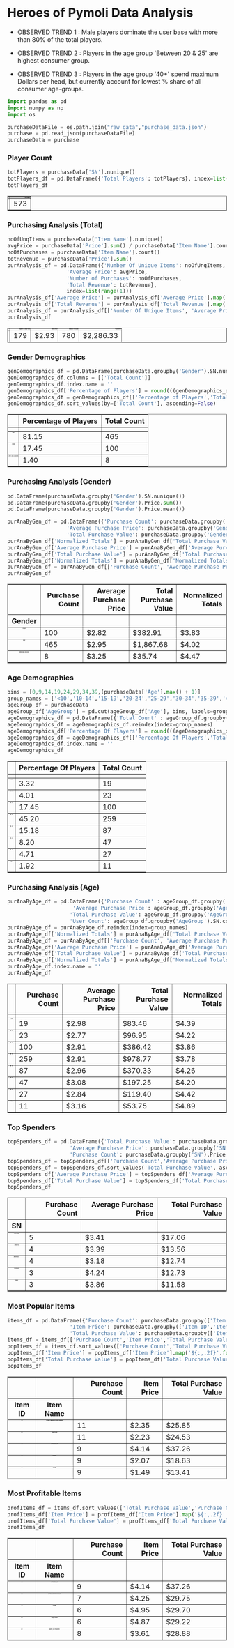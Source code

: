 
# Heroes of Pymoli Data Analysis

- OBSERVED TREND 1 : Male players dominate the user base with more than 80% of the total players. 

- OBSERVED TREND 2 : Players in the age group 'Between 20 & 25' are highest consumer group.

- OBSERVED TREND 3 : Players in the age group '40+' spend maximum Dollars per head, but currently account for lowest % share of all consumer age-groups.


```python
import pandas as pd
import numpy as np
import os

purchaseDataFile = os.path.join("raw_data","purchase_data.json")
purchase = pd.read_json(purchaseDataFile)
purchaseData = purchase
```

### Player Count


```python
totPlayers = purchaseData['SN'].nunique()
totPlayers_df = pd.DataFrame({'Total Players': totPlayers}, index=list(range(1)))
totPlayers_df
```




<div>
<style>
    .dataframe thead tr:only-child th {
        text-align: right;
    }

    .dataframe thead th {
        text-align: left;
    }

    .dataframe tbody tr th {
        vertical-align: top;
    }
</style>
<table border="1" class="dataframe">
  <thead>
    <tr style="text-align: right;">
      <th></th>
      <th>Total Players</th>
    </tr>
  </thead>
  <tbody>
    <tr>
      <th>0</th>
      <td>573</td>
    </tr>
  </tbody>
</table>
</div>



### Purchasing Analysis (Total)


```python
noOfUnqItems = purchaseData['Item Name'].nunique()
avgPrice = purchaseData['Price'].sum() / purchaseData['Item Name'].count()
noOfPurchases = purchaseData['Item Name'].count()
totRevenue = purchaseData['Price'].sum()
purAnalysis_df = pd.DataFrame({'Number Of Unique Items': noOfUnqItems,
                   'Average Price': avgPrice,
                   'Number of Purchases': noOfPurchases,
                   'Total Revenue': totRevenue},
                   index=list(range(1)))
purAnalysis_df['Average Price'] = purAnalysis_df['Average Price'].map('${:,.2f}'.format) 
purAnalysis_df['Total Revenue'] = purAnalysis_df['Total Revenue'].map('${:,.2f}'.format) 
purAnalysis_df = purAnalysis_df[['Number Of Unique Items', 'Average Price', 'Number of Purchases', 'Total Revenue']]
purAnalysis_df
```




<div>
<style>
    .dataframe thead tr:only-child th {
        text-align: right;
        font-size: 2px;
    }

    .dataframe thead th {
        text-align: left;
        font-size: 2px;
    }

    .dataframe tbody tr th {
        vertical-align: top;
        font-size: 2px;
    }
</style>
<table border="1" class="dataframe">
  <thead>
    <tr style="text-align: right;">
      <th></th>
      <th>Number Of Unique Items</th>
      <th>Average Price</th>
      <th>Number of Purchases</th>
      <th>Total Revenue</th>
    </tr>
  </thead>
  <tbody>
    <tr>
      <th>0</th>
      <td>179</td>
      <td>$2.93</td>
      <td>780</td>
      <td>$2,286.33</td>
    </tr>
  </tbody>
</table>
</div>



### Gender Demographics


```python
genDemographics_df = pd.DataFrame(purchaseData.groupby('Gender').SN.nunique())
genDemographics_df.columns = [['Total Count']]
genDemographics_df.index.name = ''
genDemographics_df['Percentage of Players'] = round(((genDemographics_df['Total Count'] / totPlayers) * 100),2)
genDemographics_df = genDemographics_df[['Percentage of Players','Total Count']]
genDemographics_df.sort_values(by=['Total Count'], ascending=False)
```




<div>
<style>
    .dataframe thead tr:only-child th {
        text-align: right;
    }

    .dataframe thead th {
        text-align: left;
    }

    .dataframe tbody tr th {
        vertical-align: top;
    }
</style>
<table border="1" class="dataframe">
  <thead>
    <tr style="text-align: right;">
      <th></th>
      <th>Percentage of Players</th>
      <th>Total Count</th>
    </tr>
    <tr>
      <th></th>
      <th></th>
      <th></th>
    </tr>
  </thead>
  <tbody>
    <tr>
      <th>Male</th>
      <td>81.15</td>
      <td>465</td>
    </tr>
    <tr>
      <th>Female</th>
      <td>17.45</td>
      <td>100</td>
    </tr>
    <tr>
      <th>Other / Non-Disclosed</th>
      <td>1.40</td>
      <td>8</td>
    </tr>
  </tbody>
</table>
</div>



### Purchasing Analysis (Gender)


```python
pd.DataFrame(purchaseData.groupby('Gender').SN.nunique())
pd.DataFrame(purchaseData.groupby('Gender').Price.sum())
pd.DataFrame(purchaseData.groupby('Gender').Price.mean())

purAnaByGen_df = pd.DataFrame({'Purchase Count': purchaseData.groupby('Gender').SN.nunique(),
                   'Average Purchase Price': purchaseData.groupby('Gender').Price.mean(),
                   'Total Purchase Value': purchaseData.groupby('Gender').Price.sum()})
purAnaByGen_df['Normalized Totals'] = purAnaByGen_df['Total Purchase Value'] / purAnaByGen_df['Purchase Count']
purAnaByGen_df['Average Purchase Price'] = purAnaByGen_df['Average Purchase Price'].map('${:,.2f}'.format) 
purAnaByGen_df['Total Purchase Value'] = purAnaByGen_df['Total Purchase Value'].map('${:,.2f}'.format) 
purAnaByGen_df['Normalized Totals'] = purAnaByGen_df['Normalized Totals'].map('${:,.2f}'.format) 
purAnaByGen_df = purAnaByGen_df[['Purchase Count', 'Average Purchase Price', 'Total Purchase Value', 'Normalized Totals']]
purAnaByGen_df
```




<div>
<style>
    .dataframe thead tr:only-child th {
        text-align: right;
    }

    .dataframe thead th {
        text-align: left;
    }

    .dataframe tbody tr th {
        vertical-align: top;
    }
</style>
<table border="1" class="dataframe">
  <thead>
    <tr style="text-align: right;">
      <th></th>
      <th>Purchase Count</th>
      <th>Average Purchase Price</th>
      <th>Total Purchase Value</th>
      <th>Normalized Totals</th>
    </tr>
    <tr>
      <th>Gender</th>
      <th></th>
      <th></th>
      <th></th>
      <th></th>
    </tr>
  </thead>
  <tbody>
    <tr>
      <th>Female</th>
      <td>100</td>
      <td>$2.82</td>
      <td>$382.91</td>
      <td>$3.83</td>
    </tr>
    <tr>
      <th>Male</th>
      <td>465</td>
      <td>$2.95</td>
      <td>$1,867.68</td>
      <td>$4.02</td>
    </tr>
    <tr>
      <th>Other / Non-Disclosed</th>
      <td>8</td>
      <td>$3.25</td>
      <td>$35.74</td>
      <td>$4.47</td>
    </tr>
  </tbody>
</table>
</div>



### Age Demographies


```python
bins = [0,9,14,19,24,29,34,39,(purchaseData['Age'].max() + 1)]
group_names = ['<10','10-14','15-19','20-24','25-29','30-34','35-39','40+']
ageGroup_df = purchaseData
ageGroup_df['AgeGroup'] = pd.cut(ageGroup_df['Age'], bins, labels=group_names)
ageDemographics_df = pd.DataFrame({'Total Count' : ageGroup_df.groupby('AgeGroup').SN.nunique()})
ageDemographics_df = ageDemographics_df.reindex(index=group_names)
ageDemographics_df['Percentage Of Players'] = round(((ageDemographics_df['Total Count'] / totPlayers) * 100),2)
ageDemographics_df = ageDemographics_df[['Percentage Of Players','Total Count']]
ageDemographics_df.index.name = ''
ageDemographics_df
```




<div>
<style>
    .dataframe thead tr:only-child th {
        text-align: right;
    }

    .dataframe thead th {
        text-align: left;
    }

    .dataframe tbody tr th {
        vertical-align: top;
    }
</style>
<table border="1" class="dataframe">
  <thead>
    <tr style="text-align: right;">
      <th></th>
      <th>Percentage Of Players</th>
      <th>Total Count</th>
    </tr>
    <tr>
      <th></th>
      <th></th>
      <th></th>
    </tr>
  </thead>
  <tbody>
    <tr>
      <th>&lt;10</th>
      <td>3.32</td>
      <td>19</td>
    </tr>
    <tr>
      <th>10-14</th>
      <td>4.01</td>
      <td>23</td>
    </tr>
    <tr>
      <th>15-19</th>
      <td>17.45</td>
      <td>100</td>
    </tr>
    <tr>
      <th>20-24</th>
      <td>45.20</td>
      <td>259</td>
    </tr>
    <tr>
      <th>25-29</th>
      <td>15.18</td>
      <td>87</td>
    </tr>
    <tr>
      <th>30-34</th>
      <td>8.20</td>
      <td>47</td>
    </tr>
    <tr>
      <th>35-39</th>
      <td>4.71</td>
      <td>27</td>
    </tr>
    <tr>
      <th>40+</th>
      <td>1.92</td>
      <td>11</td>
    </tr>
  </tbody>
</table>
</div>



### Purchasing Analysis (Age)


```python
purAnaByAge_df = pd.DataFrame({'Purchase Count' : ageGroup_df.groupby('AgeGroup').SN.nunique(), 
                     'Average Purchase Price': ageGroup_df.groupby('AgeGroup').Price.mean(),
                    'Total Purchase Value': ageGroup_df.groupby('AgeGroup').Price.sum(),
                    'User Count': ageGroup_df.groupby('AgeGroup').SN.count()})
purAnaByAge_df = purAnaByAge_df.reindex(index=group_names)
purAnaByAge_df['Normalized Totals'] = purAnaByAge_df['Total Purchase Value'] / purAnaByAge_df['Purchase Count']
purAnaByAge_df = purAnaByAge_df[['Purchase Count', 'Average Purchase Price', 'Total Purchase Value', 'Normalized Totals']]
purAnaByAge_df['Average Purchase Price'] = purAnaByAge_df['Average Purchase Price'].map('${:,.2f}'.format) 
purAnaByAge_df['Total Purchase Value'] = purAnaByAge_df['Total Purchase Value'].map('${:,.2f}'.format) 
purAnaByAge_df['Normalized Totals'] = purAnaByAge_df['Normalized Totals'].map('${:,.2f}'.format) 
purAnaByAge_df.index.name = ''
purAnaByAge_df
```




<div>
<style>
    .dataframe thead tr:only-child th {
        text-align: right;
    }

    .dataframe thead th {
        text-align: left;
    }

    .dataframe tbody tr th {
        vertical-align: top;
    }
</style>
<table border="1" class="dataframe">
  <thead>
    <tr style="text-align: right;">
      <th></th>
      <th>Purchase Count</th>
      <th>Average Purchase Price</th>
      <th>Total Purchase Value</th>
      <th>Normalized Totals</th>
    </tr>
    <tr>
      <th></th>
      <th></th>
      <th></th>
      <th></th>
      <th></th>
    </tr>
  </thead>
  <tbody>
    <tr>
      <th>&lt;10</th>
      <td>19</td>
      <td>$2.98</td>
      <td>$83.46</td>
      <td>$4.39</td>
    </tr>
    <tr>
      <th>10-14</th>
      <td>23</td>
      <td>$2.77</td>
      <td>$96.95</td>
      <td>$4.22</td>
    </tr>
    <tr>
      <th>15-19</th>
      <td>100</td>
      <td>$2.91</td>
      <td>$386.42</td>
      <td>$3.86</td>
    </tr>
    <tr>
      <th>20-24</th>
      <td>259</td>
      <td>$2.91</td>
      <td>$978.77</td>
      <td>$3.78</td>
    </tr>
    <tr>
      <th>25-29</th>
      <td>87</td>
      <td>$2.96</td>
      <td>$370.33</td>
      <td>$4.26</td>
    </tr>
    <tr>
      <th>30-34</th>
      <td>47</td>
      <td>$3.08</td>
      <td>$197.25</td>
      <td>$4.20</td>
    </tr>
    <tr>
      <th>35-39</th>
      <td>27</td>
      <td>$2.84</td>
      <td>$119.40</td>
      <td>$4.42</td>
    </tr>
    <tr>
      <th>40+</th>
      <td>11</td>
      <td>$3.16</td>
      <td>$53.75</td>
      <td>$4.89</td>
    </tr>
  </tbody>
</table>
</div>



### Top Spenders


```python
topSpenders_df = pd.DataFrame({'Total Purchase Value': purchaseData.groupby('SN').Price.sum(),
                    'Average Purchase Price': purchaseData.groupby('SN').Price.mean(),
                    'Purchase Count': purchaseData.groupby('SN').Price.count()})
topSpenders_df = topSpenders_df[['Purchase Count','Average Purchase Price','Total Purchase Value']]
topSpenders_df = topSpenders_df.sort_values('Total Purchase Value', ascending=False).head()
topSpenders_df['Average Purchase Price'] = topSpenders_df['Average Purchase Price'].map('${:,.2f}'.format) 
topSpenders_df['Total Purchase Value'] = topSpenders_df['Total Purchase Value'].map('${:,.2f}'.format) 
topSpenders_df
```




<div>
<style>
    .dataframe thead tr:only-child th {
        text-align: right;
    }

    .dataframe thead th {
        text-align: left;
    }

    .dataframe tbody tr th {
        vertical-align: top;
    }
</style>
<table border="1" class="dataframe">
  <thead>
    <tr style="text-align: right;">
      <th></th>
      <th>Purchase Count</th>
      <th>Average Purchase Price</th>
      <th>Total Purchase Value</th>
    </tr>
    <tr>
      <th>SN</th>
      <th></th>
      <th></th>
      <th></th>
    </tr>
  </thead>
  <tbody>
    <tr>
      <th>Undirrala66</th>
      <td>5</td>
      <td>$3.41</td>
      <td>$17.06</td>
    </tr>
    <tr>
      <th>Saedue76</th>
      <td>4</td>
      <td>$3.39</td>
      <td>$13.56</td>
    </tr>
    <tr>
      <th>Mindimnya67</th>
      <td>4</td>
      <td>$3.18</td>
      <td>$12.74</td>
    </tr>
    <tr>
      <th>Haellysu29</th>
      <td>3</td>
      <td>$4.24</td>
      <td>$12.73</td>
    </tr>
    <tr>
      <th>Eoda93</th>
      <td>3</td>
      <td>$3.86</td>
      <td>$11.58</td>
    </tr>
  </tbody>
</table>
</div>



### Most Popular Items


```python
items_df = pd.DataFrame({'Purchase Count': purchaseData.groupby(['Item ID','Item Name']).Price.count(),
                    'Item Price': purchaseData.groupby(['Item ID','Item Name']).Price.mean(),
                    'Total Purchase Value': purchaseData.groupby(['Item ID','Item Name']).Price.sum()})
items_df = items_df[['Purchase Count','Item Price','Total Purchase Value']]
popItems_df = items_df.sort_values(['Purchase Count','Total Purchase Value'], ascending=False).head()
popItems_df['Item Price'] = popItems_df['Item Price'].map('${:,.2f}'.format) 
popItems_df['Total Purchase Value'] = popItems_df['Total Purchase Value'].map('${:,.2f}'.format) 
popItems_df
```




<div>
<style>
    .dataframe thead tr:only-child th {
        text-align: right;
    }

    .dataframe thead th {
        text-align: left;
    }

    .dataframe tbody tr th {
        vertical-align: top;
    }
</style>
<table border="1" class="dataframe">
  <thead>
    <tr style="text-align: right;">
      <th></th>
      <th></th>
      <th>Purchase Count</th>
      <th>Item Price</th>
      <th>Total Purchase Value</th>
    </tr>
    <tr>
      <th>Item ID</th>
      <th>Item Name</th>
      <th></th>
      <th></th>
      <th></th>
    </tr>
  </thead>
  <tbody>
    <tr>
      <th>39</th>
      <th>Betrayal, Whisper of Grieving Widows</th>
      <td>11</td>
      <td>$2.35</td>
      <td>$25.85</td>
    </tr>
    <tr>
      <th>84</th>
      <th>Arcane Gem</th>
      <td>11</td>
      <td>$2.23</td>
      <td>$24.53</td>
    </tr>
    <tr>
      <th>34</th>
      <th>Retribution Axe</th>
      <td>9</td>
      <td>$4.14</td>
      <td>$37.26</td>
    </tr>
    <tr>
      <th>31</th>
      <th>Trickster</th>
      <td>9</td>
      <td>$2.07</td>
      <td>$18.63</td>
    </tr>
    <tr>
      <th>13</th>
      <th>Serenity</th>
      <td>9</td>
      <td>$1.49</td>
      <td>$13.41</td>
    </tr>
  </tbody>
</table>
</div>



### Most Profitable Items


```python
profItems_df = items_df.sort_values(['Total Purchase Value','Purchase Count','Item Price'], ascending=False).head()
profItems_df['Item Price'] = profItems_df['Item Price'].map('${:,.2f}'.format) 
profItems_df['Total Purchase Value'] = profItems_df['Total Purchase Value'].map('${:,.2f}'.format) 
profItems_df
```




<div>
<style>
    .dataframe thead tr:only-child th {
        text-align: right;
    }

    .dataframe thead th {
        text-align: left;
    }

    .dataframe tbody tr th {
        vertical-align: top;
    }
</style>
<table border="1" class="dataframe">
  <thead>
    <tr style="text-align: right;">
      <th></th>
      <th></th>
      <th>Purchase Count</th>
      <th>Item Price</th>
      <th>Total Purchase Value</th>
    </tr>
    <tr>
      <th>Item ID</th>
      <th>Item Name</th>
      <th></th>
      <th></th>
      <th></th>
    </tr>
  </thead>
  <tbody>
    <tr>
      <th>34</th>
      <th>Retribution Axe</th>
      <td>9</td>
      <td>$4.14</td>
      <td>$37.26</td>
    </tr>
    <tr>
      <th>115</th>
      <th>Spectral Diamond Doomblade</th>
      <td>7</td>
      <td>$4.25</td>
      <td>$29.75</td>
    </tr>
    <tr>
      <th>32</th>
      <th>Orenmir</th>
      <td>6</td>
      <td>$4.95</td>
      <td>$29.70</td>
    </tr>
    <tr>
      <th>103</th>
      <th>Singed Scalpel</th>
      <td>6</td>
      <td>$4.87</td>
      <td>$29.22</td>
    </tr>
    <tr>
      <th>107</th>
      <th>Splitter, Foe Of Subtlety</th>
      <td>8</td>
      <td>$3.61</td>
      <td>$28.88</td>
    </tr>
  </tbody>
</table>
</div>


